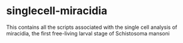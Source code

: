 # singlecell-miracidia
This contains all the scripts associated with the single cell analysis of miracidia, the first free-living larval stage of Schistosoma mansoni
